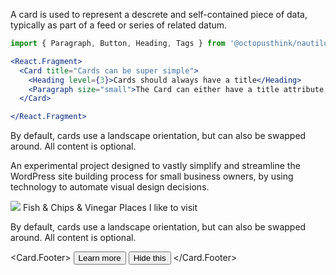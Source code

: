 A card is used to represent a descrete and self-contained piece of data, typically as part of a feed or series of related datum.

```jsx
import { Paragraph, Button, Heading, Tags } from '@octopusthink/nautilus';

<React.Fragment>
  <Card title="Cards can be super simple">
    <Heading level={3}>Cards should always have a title</Heading>
    <Paragraph size="small">The Card can either have a title attribute, or you can pass it a heading. Not sure which is the best approach here.</Paragraph>
  </Card>

</React.Fragment>
```
<Card orientation="landscape" title="Fish & Chips & Vinegar" metadata="Places I like to visit" media="http://placekitten.com/400/800">	<Paragraph size="small">By default, cards use a landscape orientation, but can also be swapped around. All content is optional.</Paragraph>
</Card>

<Card orientation="portrait" title="A card can go both ways" metadata="Horizontal, or vertical?" media="http://placekitten.com/800/400">	<Paragraph size="medium">An experimental project designed to vastly simplify and streamline the WordPress site building process for small business owners, by using technology to automate visual design decisions.</Paragraph>
</Card>

<Card orientation="landscape">
  <Card.Header>
    <img src="http://placekitten.com/400/800" />
    <Heading>Fish & Chips & Vinegar</Heading>
    <Tags><Tags.Tag>Places I like to visit</Tags.Tag></Tags>
  </Card.Header>

  <Paragraph size="small">By default, cards use a landscape orientation, but can also be swapped around. All content is optional.</Paragraph>

  <Card.Footer>
    <Button>Learn more</Button>
    <Button minimal>Hide this</Button>
  </Card.Footer>
</Card>
